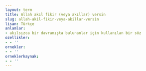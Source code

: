 ```yaml
---
layout: term
title: Allah akıl fikir (veya akıllar) versin
slug: allah-akil-fikir-veya-akillar-versin
lisan: Türkçe
anlamlar:
- akılsızca bir davranışta bulunanlar için kullanılan bir söz
ozellikler:
- - ''
ornekler:
- - ''
orneklerkaynak:
- - ''
---
```

